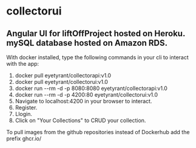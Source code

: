 # collectorui

## Angular UI for liftOffProject hosted on Heroku. mySQL database hosted on Amazon RDS.


With docker installed, type the following commands in your cli to interact with the app:

1. docker pull eyetyrant/collectorapi:v1.0
2. docker pull eyetyrant/collectorui:v1.0
3. docker run  --rm -d -p 8080:8080 eyetyrant/collectorapi:v1.0
4. docker run --rm -d -p 4200:80 eyetyrant/collectorui:v1.0
5. Navigate to localhost:4200 in your browser to interact.
6. Register.
7. Llogin.
8. Click on "Your Collections" to CRUD your collection.

To pull images from the github repositories instead of Dockerhub add the prefix ghcr.io/ 
